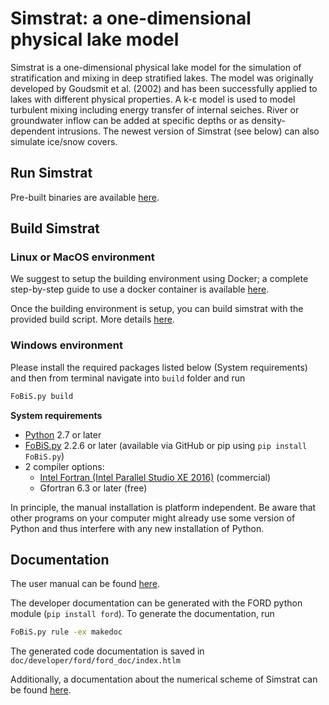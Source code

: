 # Simstrat: a one-dimensional physical lake model

Simstrat is a one-dimensional physical lake model for the simulation of stratification and mixing in deep stratified lakes. The model was originally developed by Goudsmit et al. (2002) and has been successfully applied to lakes with different physical properties. A k-ε model is used to model turbulent mixing including energy transfer of internal seiches. River or groundwater inflow can be added at specific depths or as density-dependent intrusions. The newest version of Simstrat (see below) can also simulate ice/snow covers.

## Run Simstrat
Pre-built binaries are available [here](https://github.com/Eawag-AppliedSystemAnalysis/Simstrat/releases).

## Build Simstrat

### Linux or MacOS environment
We suggest to setup the building environment using Docker; a complete step-by-step guide to use a docker container is available
[here](misc/docker_build_env).

Once the building environment is setup, you can build simstrat with the provided build script. More details [here](build).

### Windows environment
Please install the required packages listed below (System requirements) and then from terminal navigate into `build` folder and run 

~~~bash
FoBiS.py build
~~~

**System requirements**

- [Python](https://www.python.org/) 2.7 or later
- [FoBiS.py](https://github.com/szaghi/FoBiS) 2.2.6 or later (available via GitHub or pip using `pip install FoBiS.py`)
- 2 compiler options:
	- [Intel Fortran (Intel Parallel Studio XE 2016)](https://software.intel.com/en-us/parallel-studio-xe/choose-download) (commercial)
	- Gfortran 6.3 or later (free)

In principle, the manual installation is platform independent. Be aware that other programs on your computer might already use some version of Python and thus interfere with any new installation of Python.

## Documentation

The user manual can be found [here](doc).

The developer documentation can be generated with the FORD python module (`pip install ford`).
To generate the documentation, run

~~~bash
FoBiS.py rule -ex makedoc
~~~

The generated code documentation is saved in `doc/developer/ford/ford_doc/index.htlm`

Additionally, a documentation about the numerical scheme of Simstrat can be found [here](doc/developer/dev_manual).